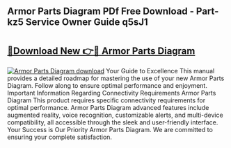 ## Armor Parts Diagram PDf Free Download - Part-kz5 Service Owner Guide q5sJ1

# <h2><a href="http://dfqnt4.blite.top/?on=Armor+Parts+Diagram">🔗Download New 👉🔴 Armor Parts Diagram</a></h2>

[![Armor Parts Diagram download](https://i.imgur.com/lujVjoI.png)](http://dfqnt4.blite.top/?on=Armor+Parts+Diagram)
Your Guide to Excellence This manual provides a detailed roadmap for mastering the use of your new Armor Parts Diagram. Follow along to ensure optimal performance and enjoyment. Important Information Regarding Connectivity Requirements Armor Parts Diagram This product requires specific connectivity requirements for optimal performance. Armor Parts Diagram advanced features include augmented reality, voice recognition, customizable alerts, and multi-device compatibility, all accessible through the sleek and user-friendly interface. Your Success is Our Priority Armor Parts Diagram. We are committed to ensuring your complete satisfaction.
